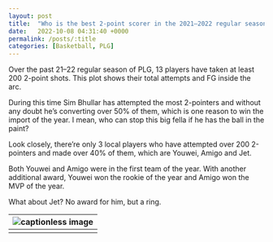 ```yaml
---
layout: post
title:  "Who is the best 2-point scorer in the 2021–2022 regular season of Pleague?"
date:   2022-10-08 04:31:40 +0000
permalink: /posts/:title
categories: [Basketball, PLG]
---
```


Over the past 21–22 regular season of PLG, 13 players have taken at least 200 2-point shots. This plot shows their total attempts and FG inside the arc.

During this time Sim Bhullar has attempted the most 2-pointers and without any doubt he’s converting over 50% of them, which is one reason to win the import of the year. I mean, who can stop this big fella if he has the ball in the paint?

Look closely, there’re only 3 local players who have attempted over 200 2-pointers and made over 40% of them, which are Youwei, Amigo and Jet.

Both Youwei and Amigo were in the first team of the year. With another additional award, Youwei won the rookie of the year and Amigo won the MVP of the year.

What about Jet? No award for him, but a ring.

| ![captionless image](https://miro.medium.com/v2/resize:fit:1400/format:webp/1*t5HPZh9GI4f0LQ78Q3QQqA.png)|
|:--:| 
| |

